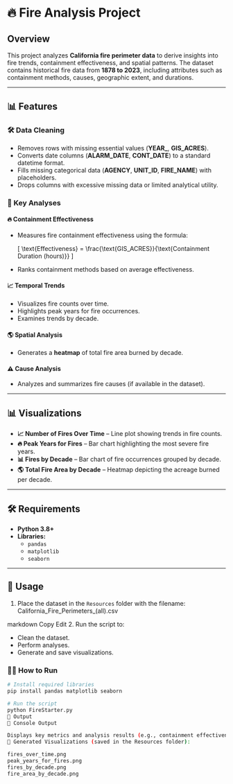 # 🔥 Fire Analysis Project

## Overview  
This project analyzes **California fire perimeter data** to derive insights into fire trends, containment effectiveness, and spatial patterns. The dataset contains historical fire data from **1878 to 2023**, including attributes such as containment methods, causes, geographic extent, and durations.

---

## 📊 Features  

### 🛠 Data Cleaning  
- Removes rows with missing essential values (**YEAR_**, **GIS_ACRES**).  
- Converts date columns (**ALARM_DATE**, **CONT_DATE**) to a standard datetime format.  
- Fills missing categorical data (**AGENCY**, **UNIT_ID**, **FIRE_NAME**) with placeholders.  
- Drops columns with excessive missing data or limited analytical utility.  

### 🔎 Key Analyses  

#### **🔥 Containment Effectiveness**  
- Measures fire containment effectiveness using the formula:  

  \[
  \text{Effectiveness} = \frac{\text{GIS_ACRES}}{\text{Containment Duration (hours)}}
  \]  

- Ranks containment methods based on average effectiveness.  

#### **📈 Temporal Trends**  
- Visualizes fire counts over time.  
- Highlights peak years for fire occurrences.  
- Examines trends by decade.  

#### **🌎 Spatial Analysis**  
- Generates a **heatmap** of total fire area burned by decade.  

#### **⚠️ Cause Analysis**  
- Analyzes and summarizes fire causes (if available in the dataset).  

---

## 📊 Visualizations  

- **📈 Number of Fires Over Time** – Line plot showing trends in fire counts.  
- **🔥 Peak Years for Fires** – Bar chart highlighting the most severe fire years.  
- **📊 Fires by Decade** – Bar chart of fire occurrences grouped by decade.  
- **🌎 Total Fire Area by Decade** – Heatmap depicting the acreage burned per decade.  

---

## 🛠 Requirements  

- **Python 3.8+**  
- **Libraries:**  
  - `pandas`  
  - `matplotlib`  
  - `seaborn`  

---

## 🚀 Usage  

1. Place the dataset in the `Resources` folder with the filename:  
California_Fire_Perimeters_(all).csv

markdown
Copy
Edit
2. Run the script to:  
- Clean the dataset.  
- Perform analyses.  
- Generate and save visualizations.  

### 🏃‍♂️ How to Run  

```bash
# Install required libraries
pip install pandas matplotlib seaborn

# Run the script
python FireStarter.py
📂 Output
📌 Console Output

Displays key metrics and analysis results (e.g., containment effectiveness, fire causes).
📌 Generated Visualizations (saved in the Resources folder):

fires_over_time.png
peak_years_for_fires.png
fires_by_decade.png
fire_area_by_decade.png
